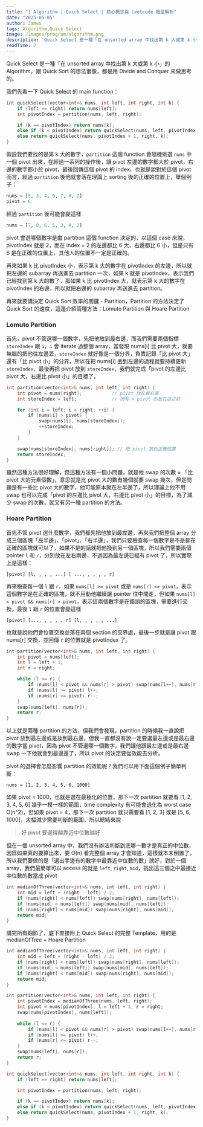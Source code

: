 ```yaml
---
title: "[ Algorithm ] Quick Select | 核心概念與 Leetcode 題型解析"
date: "2025-05-05"
author: James
tags: Algorithm,Quick Select
image: /images/program/algorithm.png
description: "Quick Select 是一種「在 unsorted array 中找出第 k 大或第 k 小」的 Algorithm，跟 Quick Sort 的想法很像，都是用 Divide and Conquer 來做思考的。"
readTime: 2
---
```


Quick Select 是一種「在 unsorted array 中找出第 k 大或第 k 小」的 Algorithm，跟 Quick Sort 的想法很像，都是用 Divide and Conquer 來做思考的。

我們先看一下 Quick Select 的 main function：

```cpp
int quickSelect(vector<int>& nums, int left, int right, int k) {
    if (left == right) return nums[left];
    int pivotIndex = partition(nums, left, right);

    if (k == pivotIndex) return nums[k];
    else if (k < pivotIndex) return quickSelect(nums, left, pivotIndex - 1, k);
    else return quickSelect(nums, pivotIndex + 1, right, k);
}
```

假設我們要找的是第 k 大的數字，`partition` 這個 function 會隨機挑選 `nums` 中一個 pivot 出來，在經過一系列的操作後，讓 pivot 左邊的數字都大於 pivot，右邊的數字都小於 pivot，最後回傳這個 pivot 的 index，也就是說對於這個 pivot 而言，經過 `partition` 後他就會落在理論上 sorting 後的正確的位置上，舉個例子：

```python
nums = [5, 3, 4, 6, 7, 8, 2]
pivot = 6
```

經過 `partition` 後可能會變這樣

```python
nums = [7, 8, 6, 5, 3, 4, 2]
```

pivot 會選哪個數字是由 partition 這個 function 決定的，以這個 case 來說，pivotIndex 就是 2，而在 index = 2 的左邊都比 6 大，右邊都比 6 小，但是只有 6 是在正確的位置上，其他人的位置不一定是正確的。

再來如果 k 比 pivotIndex 小，表示第 k 大的數字在 pivotIndex 的左邊，所以就把左邊的 subarray 再送進去 partition 一次，如果 k 就是 pivotIndex，表示我們已經找到第 k 大的數了，那如果 k 比 pivotIndex 大，就表示第 k 大的數字在 pivotIndex 的右邊，所以就把右邊的 subarray 再送進去 partition。

再來就要講決定 Quick Sort 效率的關鍵 - Partition，Partition 的方法決定了 Quick Sort 的速度，這邊介紹兩種方法：Lomuto Partition 與 Hoare Partition

### **Lomuto Partition**

首先，pivot 不管選哪一個數字，先把他放到最右邊，而我們需要兩個指標 `storeIndex` 跟 `i`，`i` 會 iterate 過整個 array，當發現 nums[i] 比 pivot 大，就要無腦的把他往左邊丟，`storeIndex` 就好像是一個分界，負責記錄「比 pivot 大」還有「比 pivot 小」的分界，所以在把 nums[i] 丟到左邊的過程就要持續更新 `storeIndex`，最後再把 pivot 放到 `storeIndex`，我們就完成「pivot 的左邊比 pivot 大，右邊比 pivot 小」的目標了。

```cpp
int partition(vector<int>& nums, int left, int right) {
    int pivot = nums[right];           // pivot 放在最右邊
    int storeIndex = left;             // 所有 > pivot 的放在這之前

    for (int i = left; i < right; ++i) {
        if (nums[i] > pivot) {
            swap(nums[i], nums[storeIndex]);
            ++storeIndex;
        }
    }

    swap(nums[storeIndex], nums[right]); // 把 pivot 放到正確位置
    return storeIndex;
}
```

雖然這種方法很好理解，但這種方法有一個小問題，就是他 swap 的次數 = 「比 pivot 大的元素個數」，意思就是比 pivot 大的數有幾個就要 swap 幾次，但是問題是有一些比 pivot 大的數字，他可能原本就在左半邊了，所以理論上他不用 swap 也可以完成「pivot 的左邊比 pivot 大，右邊比 pivot 小」的目標，為了減少 swap 的次數，就又有另一種 partition 的方法。

### **Hoare Partition**

首先不管 pivot 選什麼數字，我們都先把他放到最左邊，再來我們把整個 array 分成三個區塊「左半邊」、「pivot」、「右半邊」，我們只要檢查每一個數字是不是都在正確的區塊就可以了，如果不是的話就把他換到另一個區塊，所以我們需要兩個 pointer `l` 和 `r`，分別放在左右兩邊，不過因為最左邊已經有 pivot 了，所以實際上是這樣：

```
[pivot] [l, , , , ...] [ ..., , , , , r]
```

再來檢查每一個 `l` 跟 `r`，如果 `nums[l] >= pivot` 或是 `nums[r] <= pivot`，表示這個數字是在正確的區塊，就不用動他繼續讓 pointer 往中間走，但如果 `nums[l] < pivot && nums[r] > pivot`，表示這兩個數字是在錯誤的區塊，需要進行交換，最後 `l` 跟 `r` 的位置會變這樣

```
[pivot] [..., , , , , r] [l, , , , , ...]
```

也就是說他們會位置交換並落在兩個 section 的交界處，最後一步就是讓 pivot 跟 nums[r] 交換，並回傳 `r` 的位置就是 pivotIndex 了。

```cpp
int partition(vector<int>& nums, int left, int right) {
    int pivot = nums[left];
    int l = left + 1;
    int r = right;

    while (l <= r) {
        if (nums[l] < pivot && nums[r] > pivot) swap(nums[l++], nums[r--]);
        if (nums[l] >= pivot) l++;
        if (nums[r] <= pivot) r--;
    }
    swap(nums[left], nums[r]);
    return r;
}
```

以上就是兩種 partition 的方法，但我們會發現，partition 的時候我一直說把 pivot 放到最左邊或是放到最右邊，但我一直都沒有說一定要選最左邊或是最右邊的數字當 pivot，因為 pivot 不管選哪一個數字，我們讓他跟最左邊或是最右邊 swap 一下他就會到最邊邊了，所以 pivot 的決定要從效能去分析。

pivot 的選擇會怎麼影響 partition 的效能呢？我們可以用下面這個例子簡單判斷：

```
nums = [1, 2, 3, 4, 5, 6, 1000]
```

如果 pivot = 1000，也就是選在最極化的位置，那下一次 partition 就要看 [1, 2, 3, 4, 5, 6] 幾乎一模一樣的範圍，time complexity 有可能會退化為 worst case O(n^2)，但如果 pivot = 4，那下一次 partition 就只需要看 [1, 2, 3] 或是 [5, 6, 1000]，大幅減少需要判斷的範圍，所以總結來說

> 好 pivot 要選得越靠近中位數越好

但在一個 unsorted array 中，我們沒有辦法判斷到底哪一數才是真正的中位數，因爲如果真的要算出來，要 O(n) 看完整個 array 才會知道，這樣就本末倒置了，所以我們要做的是「選出手邊有的數字中最靠近中位數的數」就好，對於一個 array，我們最簡單可以 access 的就是 `left`, `right`, `mid`，挑出這三個之中最接近中位數的數當成 pivot

```cpp
int medianOfThree(vector<int>& nums, int left, int right) {
    int mid = left + (right - left) / 2;
    if (nums[right] < nums[left]) swap(nums[right], nums[left]);
    if (nums[mid] < nums[left]) swap(nums[mid], nums[left]);
    if (nums[right] < nums[mid]) swap(nums[right], nums[mid]);
    return mid;
}
```

講完所有細節了，底下直接附上 Quick Select 的完整 Template，用的是 medianOfTree + Hoare Partition

```cpp
int medianOfThree(vector<int>& nums, int left, int right) {
    int mid = left + (right - left) / 2;
    if (nums[right] < nums[left]) swap(nums[right], nums[left]);
    if (nums[mid] < nums[left]) swap(nums[mid], nums[left]);
    if (nums[right] < nums[mid]) swap(nums[right], nums[mid]);
    return mid;
}

int partition(vector<int>& nums, int left, int right) {
    int pivotIndex = medianOfThree(nums, left, right);
    int pivot = nums[pivotIndex], l = left + 1, r = right;
    swap(nums[pivotIndex], nums[left]);
    
    while (l <= r) {
        if (nums[l] < pivot && nums[r] > pivot) swap(nums[l++], nums[r--]);
        if (nums[l] >= pivot) l++;
        if (nums[r] <= pivot) r--;
    }
    swap(nums[left], nums[r]);
    return r;
}

int quickSelect(vector<int>& nums, int left, int right, int k) {
    if (left == right) return nums[left];

    int pivotIndex = partition(nums, left, right);

    if (k == pivotIndex) return nums[k];
    else if (k < pivotIndex) return quickSelect(nums, left, pivotIndex - 1, k);
    else return quickSelect(nums, pivotIndex + 1, right, k);
}
```
